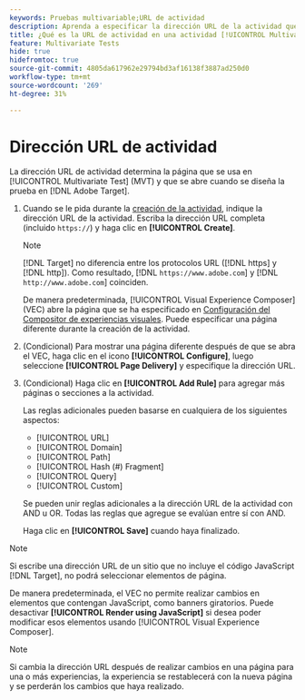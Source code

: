 ```yaml
---
keywords: Pruebas multivariable;URL de actividad
description: Aprenda a especificar la dirección URL de la actividad que determina la página que se usa en la prueba y que se abre cuando se diseña la actividad [!UICONTROL Multivariate Test] mediante  [!DNL Adobe Target].
title: ¿Qué es la URL de actividad en una actividad [!UICONTROL Multivariate Test] (MVT)?
feature: Multivariate Tests
hide: true
hidefromtoc: true
source-git-commit: 4805da617962e29794bd3af16138f3887ad250d0
workflow-type: tm+mt
source-wordcount: '269'
ht-degree: 31%

---
```


# Dirección URL de actividad

La dirección URL de actividad determina la página que se usa en [!UICONTROL Multivariate Test] (MVT) y que se abre cuando se diseña la prueba en [!DNL Adobe Target].

1. Cuando se le pida durante la [creación de la actividad](/help/main/c-activities/c-multivariate-testing/t-create-multivariate-test/create-multivariate-test.md), indique la dirección URL de la actividad. Escriba la dirección URL completa (incluido `https://`) y haga clic en **[!UICONTROL Create]**.

   >[!NOTE]
   >
   >[!DNL Target] no diferencia entre los protocolos URL ([!DNL https] y [!DNL http]). Como resultado, [!DNL `https://www.adobe.com`] y [!DNL `http://www.adobe.com`] coinciden.

   De manera predeterminada, [!UICONTROL Visual Experience Composer] (VEC) abre la página que se ha especificado en [Configuración del Compositor de experiencias visuales](/help/main/administrating-target/visual-experience-composer-set-up.md). Puede especificar una página diferente durante la creación de la actividad.

1. (Condicional) Para mostrar una página diferente después de que se abra el VEC, haga clic en el icono **[!UICONTROL Configure]**, luego seleccione **[!UICONTROL Page Delivery]** y especifique la dirección URL.

1. (Condicional) Haga clic en **[!UICONTROL Add Rule]** para agregar más páginas o secciones a la actividad.

   Las reglas adicionales pueden basarse en cualquiera de los siguientes aspectos:

   * [!UICONTROL  URL]
   * [!UICONTROL Domain]
   * [!UICONTROL Path]
   * [!UICONTROL Hash (#) Fragment]
   * [!UICONTROL Query]
   * [!UICONTROL Custom]

   Se pueden unir reglas adicionales a la dirección URL de la actividad con AND u OR. Todas las reglas que agregue se evalúan entre sí con AND.

   Haga clic en **[!UICONTROL Save]** cuando haya finalizado.

>[!NOTE]
>
>Si escribe una dirección URL de un sitio que no incluye el código JavaScript [!DNL Target], no podrá seleccionar elementos de página.
>
>De manera predeterminada, el VEC no permite realizar cambios en elementos que contengan JavaScript, como banners giratorios. Puede desactivar **[!UICONTROL Render using JavaScript]** si desea poder modificar esos elementos usando [!UICONTROL Visual Experience Composer].

>[!NOTE]
>
>Si cambia la dirección URL después de realizar cambios en una página para una o más experiencias, la experiencia se restablecerá con la nueva página y se perderán los cambios que haya realizado.

